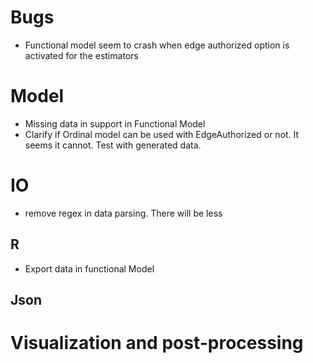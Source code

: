 # Bugs

- Functional model seem to crash when edge authorized option is activated for the estimators

# Model

- Missing data in support in Functional Model
- Clarify if Ordinal model can be used with EdgeAuthorized or not. It seems it cannot. Test with generated data.

# IO

- remove regex in data parsing. There will be less

## R

- Export data in functional Model

## Json

# Visualization and post-processing
